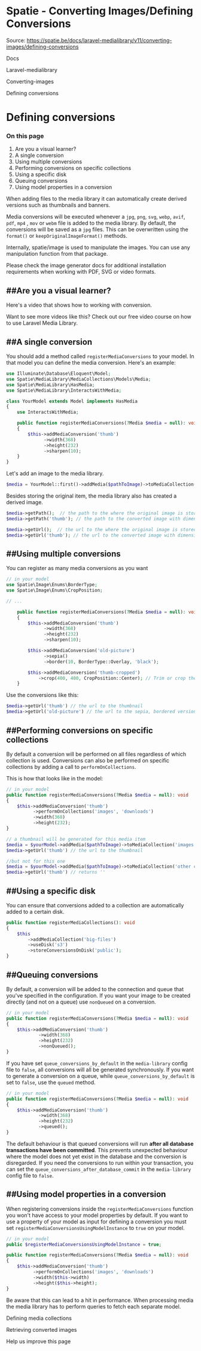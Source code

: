 # Spatie - Converting Images/Defining Conversions

Source: https://spatie.be/docs/laravel-medialibrary/v11/converting-images/defining-conversions

Docs

Laravel-medialibrary

Converting-images

Defining conversions

Defining conversions
====================

### On this page

1. Are you a visual learner?
2. A single conversion
3. Using multiple conversions
4. Performing conversions on specific collections
5. Using a specific disk
6. Queuing conversions
7. Using model properties in a conversion

When adding files to the media library it can automatically create derived versions such as thumbnails and banners.

Media conversions will be executed whenever a `jpg`, `png`, `svg`, `webp`, `avif`, `pdf`, `mp4` , `mov` or `webm` file is added to the media library. By default, the conversions will be saved as a `jpg` files. This can be overwritten using the `format()` or `keepOriginalImageFormat()` methods.

Internally, spatie/image is used to manipulate the images. You can use any manipulation function from that package.

Please check the image generator docs for additional installation requirements when working with PDF, SVG or video formats.

##Are you a visual learner?
---------------------------

Here's a video that shows how to working with conversion.

Want to see more videos like this? Check out our free video course on how to use Laravel Media Library.

##A single conversion
---------------------

You should add a method called `registerMediaConversions` to your model. In that model you can define the media conversion. Here's an example:

```php
use Illuminate\Database\Eloquent\Model;
use Spatie\MediaLibrary\MediaCollections\Models\Media;
use Spatie\MediaLibrary\HasMedia;
use Spatie\MediaLibrary\InteractsWithMedia;

class YourModel extends Model implements HasMedia
{
    use InteractsWithMedia;

    public function registerMediaConversions(?Media $media = null): void
    {
        $this->addMediaConversion('thumb')
              ->width(368)
              ->height(232)
              ->sharpen(10);
    }
}
```
Let's add an image to the media library.

```php
$media = YourModel::first()->addMedia($pathToImage)->toMediaCollection();
```
Besides storing the original item, the media library also has created a derived image.

```php
$media->getPath();  // the path to the where the original image is stored
$media->getPath('thumb'); // the path to the converted image with dimensions 368x232

$media->getUrl();  // the url to the where the original image is stored
$media->getUrl('thumb'); // the url to the converted image with dimensions 368x232
```
##Using multiple conversions
----------------------------

You can register as many media conversions as you want

```php
// in your model
use Spatie\Image\Enums\BorderType;
use Spatie\Image\Enums\CropPosition;

// ...

    public function registerMediaConversions(?Media $media = null): void
    {
        $this->addMediaConversion('thumb')
              ->width(368)
              ->height(232)
              ->sharpen(10);

        $this->addMediaConversion('old-picture')
              ->sepia()
              ->border(10, BorderType::Overlay, 'black');

        $this->addMediaConversion('thumb-cropped')
            ->crop(400, 400, CropPosition::Center); // Trim or crop the image to the center for specified width and height.
    }
```
Use the conversions like this:

```php
$media->getUrl('thumb') // the url to the thumbnail
$media->getUrl('old-picture') // the url to the sepia, bordered version
```
##Performing conversions on specific collections
------------------------------------------------

By default a conversion will be performed on all files regardless of which collection is used. Conversions can also be performed on specific collections by adding a call to `performOnCollections`.

This is how that looks like in the model:

```php
// in your model
public function registerMediaConversions(?Media $media = null): void
{
    $this->addMediaConversion('thumb')
          ->performOnCollections('images', 'downloads')
          ->width(368)
          ->height(232);
}
```
```php
// a thumbnail will be generated for this media item
$media = $yourModel->addMedia($pathToImage)->toMediaCollection('images');
$media->getUrl('thumb') // the url to the thumbnail

//but not for this one
$media = $yourModel->addMedia($pathToImage)->toMediaCollection('other collection');
$media->getUrl('thumb') // returns ''
```
##Using a specific disk
-----------------------

You can ensure that conversions added to a collection are automatically added to a certain disk.

```php
public function registerMediaCollections(): void
{
    $this
        ->addMediaCollection('big-files')
        ->useDisk('s3')
        ->storeConversionsOnDisk('public');
}
```
##Queuing conversions
---------------------

By default, a conversion will be added to the connection and queue that you've specified in the configuration. If you want your image to be created directly (and not on a queue) use `nonQueued` on a conversion.

```php
// in your model
public function registerMediaConversions(?Media $media = null): void
{
    $this->addMediaConversion('thumb')
            ->width(368)
            ->height(232)
            ->nonQueued();
}
```
If you have set `queue_conversions_by_default` in the `media-library` config file to `false`, all conversions will all be generated synchronously. If you want to generate a conversion on a queue, while `queue_conversions_by_default` is set to `false`, use the `queued` method.

```php
// in your model
public function registerMediaConversions(?Media $media = null): void
{
    $this->addMediaConversion('thumb')
            ->width(368)
            ->height(232)
            ->queued();
}
```
The default behaviour is that queued conversions will run **after all database transactions have been committed**.
This prevents unexpected behaviour where the model does not yet exist in the database and the conversion is disregarded.
If you need the conversions to run within your transaction, you can set the `queue_conversions_after_database_commit`
in the `media-library` config file to `false`.

##Using model properties in a conversion
----------------------------------------

When registering conversions inside the `registerMediaConversions` function you won't have access to your model properties by default. If you want to use a property of your model as input for defining a conversion you must set `registerMediaConversionsUsingModelInstance` to  `true` on your model.

```php
// in your model
public $registerMediaConversionsUsingModelInstance = true;

public function registerMediaConversions(?Media $media = null): void
{
    $this->addMediaConversion('thumb')
          ->performOnCollections('images', 'downloads')
          ->width($this->width)
          ->height($this->height);
}
```
Be aware that this can lead to a hit in performance. When processing media the media library has to perform queries to fetch each separate model.

Defining media collections

Retrieving converted images

Help us improve this page